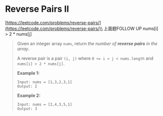 # Reverse Pairs II

[https://leetcode.com/problems/reverse-pairs/](https://leetcode.com/problems/reverse-pairs/)\
上面题FOLLOW UP nums\[i] > 2 \* nums\[j]

> Given an integer array `nums`, return _the number of **reverse pairs** in the array_.
>
> A reverse pair is a pair `(i, j)` where `0 <= i < j < nums.length` and `nums[i] > 2 * nums[j]`.
>
> &#x20;
>
> **Example 1:**
>
> ```
> Input: nums = [1,3,2,3,1]
> Output: 2
> ```
>
> **Example 2:**
>
> ```
> Input: nums = [2,4,3,5,1]
> Output: 3
> ```
